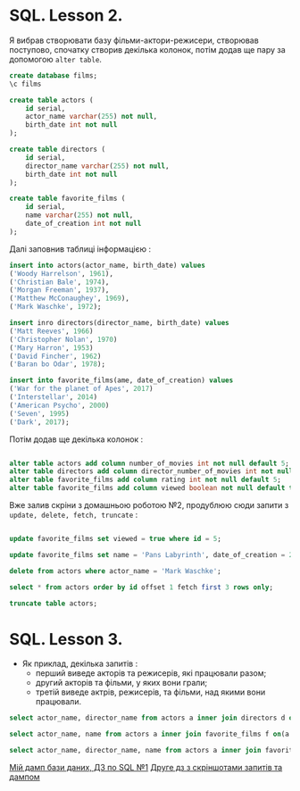 # SQL. Lesson 2.
Я вибрав створювати базу фільми-актори-режисери, створював поступово, спочатку створив декілька колонок, потім додав ще пару за допомогою ``` alter table ```.

```sql
create database films;
\c films

create table actors (
    id serial,
    actor_name varchar(255) not null,
    birth_date int not null
);

create table directors (
    id serial,
    director_name varchar(255) not null,
    birth_date int not null
);

create table favorite_films (
    id serial,
    name varchar(255) not null,
    date_of_creation int not null
);

```

Далі заповнив таблиці інформацією :

```sql
insert into actors(actor_name, birth_date) values
('Woody Harrelson', 1961),
('Christian Bale', 1974),
('Morgan Freeman', 1937),
('Matthew McConaughey', 1969),
('Mark Waschke', 1972);

insert inro directors(director_name, birth_date) values
('Matt Reeves', 1966)
('Christopher Nolan', 1970)
('Mary Harron', 1953)
('David Fincher', 1962)
('Baran bo Odar', 1978);

insert into favorite_films(ame, date_of_creation) values
('War for the planet of Apes', 2017)
('Interstellar', 2014)
('American Psycho', 2000)
('Seven', 1995)
('Dark', 2017);

```
Потім додав ще декілька колонок :

```sql

alter table actors add column number_of_movies int not null default 5;
alter table directors add column director_number_of_movies int not null default 5;
alter table favorite_films add column rating int not null default 5;
alter table favorite_films add column viewed boolean not null default true;

```

Вже залив скріни з домашньою роботою №2, продублюю сюди запити з  ``` update, delete, fetch, truncate ``` :

```sql

update favorite_films set viewed = true where id = 5;

update favorite_films set name = 'Pans Labyrinth', date_of_creation = 2006 where id = 1;

delete from actors where actor_name = 'Mark Waschke';

select * from actors order by id offset 1 fetch first 3 rows only;

truncate table actors;

```

# SQL. Lesson 3.

* Як приклад, декілька запитів :
  * перший виведе акторів та режисерів, які працювали разом;
  * другий акторів та фільми, у яких вони грали;
  * третій виведе актрів, режисерів, та фільми, над якими вони працювали.

```sql
select actor_name, director_name from actors a inner join directors d on (a.id = d.id);

select actor_name, name from actors a inner join favorite_films f on(a.id = f.id);

select actor_name, director_name, name from actors a inner join favorite_films f on(a.id = f.id) inner join directors d on (d.id = f.id);
```

[Мій дамп бази даних, ДЗ по SQL №1](https://github.com/caelmeasnadh/my_homework/blob/master/Lesson_1.SQL.sql)
[Друге дз з скріншотами запитів та дампом](https://github.com/caelmeasnadh/my_homework/tree/master/Lesson_2.%20SQL)











